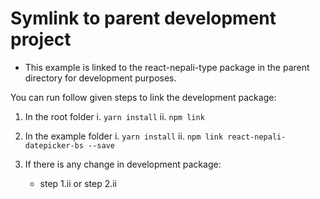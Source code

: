 # Symlink to parent development project

-   This example is linked to the react-nepali-type package in the parent directory for development purposes.

You can run follow given steps to link the development package:

1. In the root folder
   i. `yarn install`
   ii. `npm link`

2. In the example folder
   i. `yarn install`
   ii. `npm link react-nepali-datepicker-bs --save`

3. If there is any change in development package:
    - step 1.ii or step 2.ii
